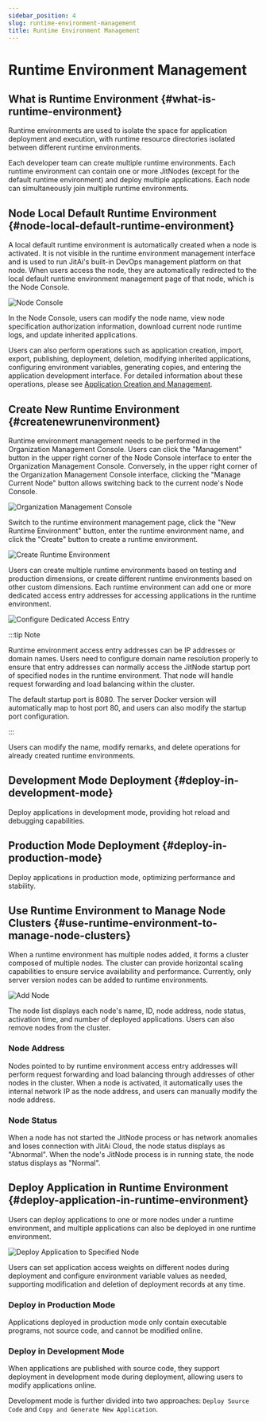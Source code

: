 ```yaml
---
sidebar_position: 4
slug: runtime-environment-management
title: Runtime Environment Management
---
```


# Runtime Environment Management
## What is Runtime Environment {#what-is-runtime-environment}
Runtime environments are used to isolate the space for application deployment and execution, with runtime resource directories isolated between different runtime environments.

Each developer team can create multiple runtime environments. Each runtime environment can contain one or more JitNodes (except for the default runtime environment) and deploy multiple applications. Each node can simultaneously join multiple runtime environments.

## Node Local Default Runtime Environment {#node-local-default-runtime-environment}
A local default runtime environment is automatically created when a node is activated. It is not visible in the runtime environment management interface and is used to run JitAi's built-in DevOps management platform on that node. When users access the node, they are automatically redirected to the local default runtime environment management page of that node, which is the Node Console.

![Node Console](./img/4/node-console.png "Node Console")

In the Node Console, users can modify the node name, view node specification authorization information, download current node runtime logs, and update inherited applications.

Users can also perform operations such as application creation, import, export, publishing, deployment, deletion, modifying inherited applications, configuring environment variables, generating copies, and entering the application development interface. For detailed information about these operations, please see [Application Creation and Management](../creating-and-publishing-applications/creating-and-deploying-applications).

## Create New Runtime Environment {#createnewrunenvironment}
Runtime environment management needs to be performed in the Organization Management Console. Users can click the "Management" button in the upper right corner of the Node Console interface to enter the Organization Management Console. Conversely, in the upper right corner of the Organization Management Console interface, clicking the "Manage Current Node" button allows switching back to the current node's Node Console.

![Organization Management Console](./img/4/organization-management-console.png "Organization Management Console")

Switch to the runtime environment management page, click the "New Runtime Environment" button, enter the runtime environment name, and click the "Create" button to create a runtime environment.

![Create Runtime Environment](./img/4/create-runtime-environment.png "Create Runtime Environment")

Users can create multiple runtime environments based on testing and production dimensions, or create different runtime environments based on other custom dimensions. Each runtime environment can add one or more dedicated access entry addresses for accessing applications in the runtime environment.

![Configure Dedicated Access Entry](./img/4/configure-dedicated-access-entry.png "Configure Dedicated Access Entry")

:::tip Note

Runtime environment access entry addresses can be IP addresses or domain names. Users need to configure domain name resolution properly to ensure that entry addresses can normally access the JitNode startup port of specified nodes in the runtime environment. That node will handle request forwarding and load balancing within the cluster.

The default startup port is 8080. The server Docker version will automatically map to host port 80, and users can also modify the startup port configuration.

:::

Users can modify the name, modify remarks, and delete operations for already created runtime environments.

## Development Mode Deployment {#deploy-in-development-mode}
Deploy applications in development mode, providing hot reload and debugging capabilities.

## Production Mode Deployment {#deploy-in-production-mode}
Deploy applications in production mode, optimizing performance and stability.

## Use Runtime Environment to Manage Node Clusters {#use-runtime-environment-to-manage-node-clusters}
When a runtime environment has multiple nodes added, it forms a cluster composed of multiple nodes. The cluster can provide horizontal scaling capabilities to ensure service availability and performance. Currently, only server version nodes can be added to runtime environments.

![Add Node](./img/4/add-node.png "Add Node")

The node list displays each node's name, ID, node address, node status, activation time, and number of deployed applications. Users can also remove nodes from the cluster.

### Node Address
Nodes pointed to by runtime environment access entry addresses will perform request forwarding and load balancing through addresses of other nodes in the cluster. When a node is activated, it automatically uses the internal network IP as the node address, and users can manually modify the node address.

### Node Status
When a node has not started the JitNode process or has network anomalies and loses connection with JitAi Cloud, the node status displays as "Abnormal". When the node's JitNode process is in running state, the node status displays as "Normal".

## Deploy Application in Runtime Environment {#deploy-application-in-runtime-environment}
Users can deploy applications to one or more nodes under a runtime environment, and multiple applications can also be deployed in one runtime environment.

![Deploy Application to Specified Node](./img/4/deploy-application-to-specified-node.png "Deploy Application to Specified Node")

Users can set application access weights on different nodes during deployment and configure environment variable values as needed, supporting modification and deletion of deployment records at any time.

### Deploy in Production Mode 
Applications deployed in production mode only contain executable programs, not source code, and cannot be modified online.

### Deploy in Development Mode 
When applications are published with source code, they support deployment in development mode during deployment, allowing users to modify applications online.

Development mode is further divided into two approaches: `Deploy Source Code` and `Copy and Generate New Application`.
